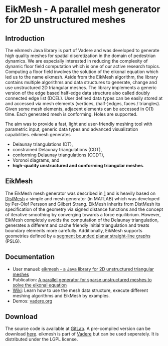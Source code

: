 # EikMesh - A parallel mesh generator for 2D unstructured meshes

## Introduction

The eikmesh Java library is part of Vadere and was developed to generate high quality meshes for spatial discretization in the domain of pedestrian dynamics.
We are especially interested in reducing the complexity of dynamic floor field computation which is one of our active research topics.
Computing a floor field involves the solution of the eikonal equation which led us to the name eikmesh.
Aside from the EikMesh algorithm, the library contains multiple algorithms and data structures to generate, change and use unstructured 2D triangular meshes.
The library implements a generic version of the edge based half-edge data structure also called doubly connected edge list (DCEL).
User defined data types can be easily stored at and accessed via mesh elements (vertices, (half-)edges, faces / triangles).
Given some mesh elements, adjacent elements can be accessed in O(1) time. Each generated mesh is conforming. Holes are supported.

The aim was to provide a fast, light and user-friendly meshing tool with parametric input, generic data types and advanced visualization capabilities.
eikmesh generates
- Delaunay triangulations (DT),
- constrained Delaunay triangulations (CDT),
- conforming Delaunay triangulations (CCDT),
- Voronoi diagrams, and 
- ****high-quality unstructured and conforming triangular meshes****.

## EikMesh

The EikMesh mesh generator was described in [1](https://doi.org/10.1016/j.jocs.2018.09.009) and is heavily based on [DistMesh](http://persson.berkeley.edu/distmesh/) a simple and mesh generator (in MATLAB) which was developed by Per-Olof Persson and Gilbert Strang.
EikMesh inherits from DistMesh its specification of the geometry via signed distance functions and the concept of iterative smoothing by converging towards a force equilibrium.
However, EikMesh completely avoids the computation of the Delaunay triangulation, generates a different and cache friendly initial triangulation and treats boundary elements more carefully.
Additionally, EikMesh supports geometries defined by a [segment bounded planar straight-line graphs](https://en.wikipedia.org/wiki/Planar_straight-line_graph) (PSLG).

## Documentation

- User manuel: [eikmesh - a Java library for 2D unstructured triangular meshes](TODO)
- Publication: [A parallel generator for sparse unstructured meshes to solve the eikonal equation](https://doi.org/10.1016/j.jocs.2018.09.009)
- [Wiki](https://gitlab.lrz.de/vadere/vadere/wikis/eikmesh/Overview): Learn how to use the mesh data structure, execute different meshing algorithms and EikMesh by examples.
- Demos: [vadere.org](TODO)

## Download

The source code is available at [GitLab](https://gitlab.lrz.de/vadere/vadere/tree/master/VadereMeshing).
A pre-compiled version can be download [here](TODO). 
eikmesh is part of [Vadere](http://www.vadere.org/) but can be used seperately. 
It is distributed under the LGPL license.